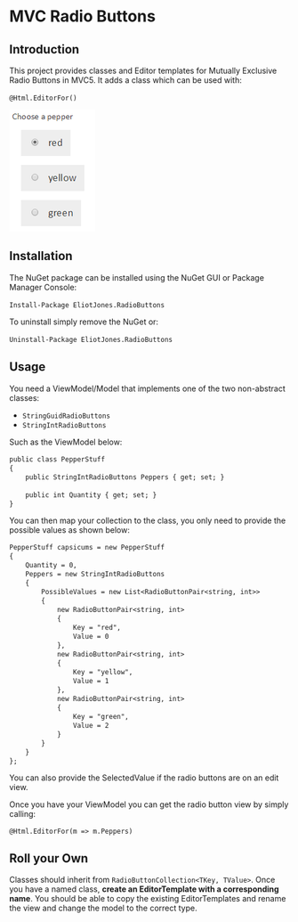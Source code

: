 # MVC Radio Buttons

## Introduction ##

This project provides classes and Editor templates for Mutually Exclusive Radio Buttons in MVC5. It adds a class which can be used with:

``@Html.EditorFor()``

![example of radio buttons](https://github.com/EliotJones/MvcHelpers/blob/master/example.png)

## Installation ##

The NuGet package can be installed using the NuGet GUI or Package Manager Console:

```Install-Package EliotJones.RadioButtons```

To uninstall simply remove the NuGet or:

```Uninstall-Package EliotJones.RadioButtons```

## Usage ##

You need a ViewModel/Model that implements one of the two non-abstract classes:

+ ```StringGuidRadioButtons```
+ ```StringIntRadioButtons```

Such as the ViewModel below:

    public class PepperStuff
    {
        public StringIntRadioButtons Peppers { get; set; }
    
        public int Quantity { get; set; }
    }

You can then map your collection to the class, you only need to provide the possible values as shown below:

    PepperStuff capsicums = new PepperStuff
    {
        Quantity = 0,
        Peppers = new StringIntRadioButtons
        {
            PossibleValues = new List<RadioButtonPair<string, int>>
            {
                new RadioButtonPair<string, int>
                {
                    Key = "red", 
                    Value = 0
                },
                new RadioButtonPair<string, int>
                {
                    Key = "yellow",
                    Value = 1
                },
                new RadioButtonPair<string, int>
                {
                    Key = "green", 
                    Value = 2
                }
            }
        }
    };

You can also provide the SelectedValue if the radio buttons are on an edit view.

Once you have your ViewModel you can get the radio button view by simply calling:

    @Html.EditorFor(m => m.Peppers)

## Roll your Own ##

Classes should inherit from ```RadioButtonCollection<TKey, TValue>```. Once you have a named class, **create an EditorTemplate with a
corresponding name**. You should be able to copy the existing EditorTemplates and rename the view and change the model to the correct type.
